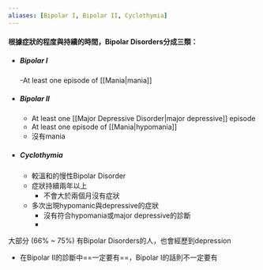 ```yaml
---
aliases: [Bipolar I, Bipolar II, Cyclothymia]
---
```




#### 根據症狀的程度與持續的時間，Bipolar Disorders分成三類：
- ##### Bipolar I
	-At least one episode of [[Mania|mania]]
- ##### Bipolar II
	- At least one [[Major Depressive Disorder|major depressive]] episode
	- At least one episode of [[Mania|hypomania]]
	- 沒有mania
- ##### Cyclothymia
	- 較溫和的慢性Bipolar Disorder
	- 症狀持續兩年以上
		- 不會大於兩個月沒有症狀
	- 多次出現hypomanic與depressive的症狀
		- 沒有符合hypomania或major depressive的診斷
		- 
	

大部分 (66% ~ 75%) 有Bipolar Disorders的人，也會經歷到depression
- 在Bipolar II的診斷中==一定要有==，Bipolar I的話則不一定要有

